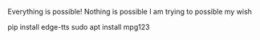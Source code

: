 Everything is possible!
Nothing is possible
I am trying to possible my wish

pip install edge-tts
sudo apt install mpg123

